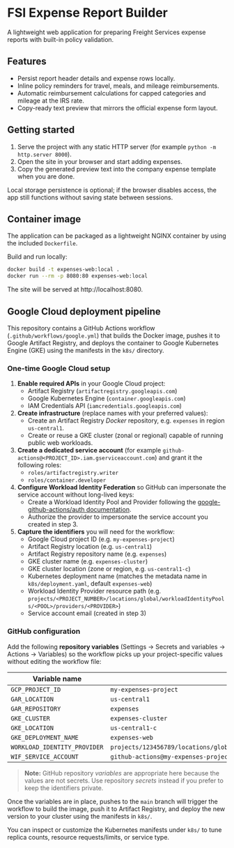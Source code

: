 # FSI Expense Report Builder

A lightweight web application for preparing Freight Services expense reports with built-in policy validation.

## Features
- Persist report header details and expense rows locally.
- Inline policy reminders for travel, meals, and mileage reimbursements.
- Automatic reimbursement calculations for capped categories and mileage at the IRS rate.
- Copy-ready text preview that mirrors the official expense form layout.

## Getting started
1. Serve the project with any static HTTP server (for example `python -m http.server 8000`).
2. Open the site in your browser and start adding expenses.
3. Copy the generated preview text into the company expense template when you are done.

Local storage persistence is optional; if the browser disables access, the app still functions without saving state between sessions.

## Container image

The application can be packaged as a lightweight NGINX container by using the included `Dockerfile`.

Build and run locally:

```bash
docker build -t expenses-web:local .
docker run --rm -p 8080:80 expenses-web:local
```

The site will be served at http://localhost:8080.

## Google Cloud deployment pipeline

This repository contains a GitHub Actions workflow (`.github/workflows/google.yml`) that builds the Docker image, pushes it to Google Artifact Registry, and deploys the container to Google Kubernetes Engine (GKE) using the manifests in the `k8s/` directory.

### One-time Google Cloud setup

1. **Enable required APIs** in your Google Cloud project:
   - Artifact Registry (`artifactregistry.googleapis.com`)
   - Google Kubernetes Engine (`container.googleapis.com`)
   - IAM Credentials API (`iamcredentials.googleapis.com`)
2. **Create infrastructure** (replace names with your preferred values):
   - Create an Artifact Registry *Docker* repository, e.g. `expenses` in region `us-central1`.
   - Create or reuse a GKE cluster (zonal or regional) capable of running public web workloads.
3. **Create a dedicated service account** (for example `github-actions@<PROJECT_ID>.iam.gserviceaccount.com`) and grant it the following roles:
   - `roles/artifactregistry.writer`
   - `roles/container.developer`
4. **Configure Workload Identity Federation** so GitHub can impersonate the service account without long-lived keys:
   - Create a Workload Identity Pool and Provider following the [google-github-actions/auth documentation](https://github.com/google-github-actions/auth#setting-up-workload-identity-federation).
   - Authorize the provider to impersonate the service account you created in step 3.
5. **Capture the identifiers** you will need for the workflow:
   - Google Cloud project ID (e.g. `my-expenses-project`)
   - Artifact Registry location (e.g. `us-central1`)
   - Artifact Registry repository name (e.g. `expenses`)
   - GKE cluster name (e.g. `expenses-cluster`)
   - GKE cluster location (zone or region, e.g. `us-central1-c`)
   - Kubernetes deployment name (matches the metadata name in `k8s/deployment.yaml`, default `expenses-web`)
   - Workload Identity Provider resource path (e.g. `projects/<PROJECT_NUMBER>/locations/global/workloadIdentityPools/<POOL>/providers/<PROVIDER>`)
   - Service account email (created in step 3)

### GitHub configuration

Add the following **repository variables** (Settings → Secrets and variables → Actions → Variables) so the workflow picks up your project-specific values without editing the workflow file:

| Variable name | Example value |
| ------------- | ------------- |
| `GCP_PROJECT_ID` | `my-expenses-project` |
| `GAR_LOCATION` | `us-central1` |
| `GAR_REPOSITORY` | `expenses` |
| `GKE_CLUSTER` | `expenses-cluster` |
| `GKE_LOCATION` | `us-central1-c` |
| `GKE_DEPLOYMENT_NAME` | `expenses-web` |
| `WORKLOAD_IDENTITY_PROVIDER` | `projects/123456789/locations/global/workloadIdentityPools/github/providers/expenses` |
| `WIF_SERVICE_ACCOUNT` | `github-actions@my-expenses-project.iam.gserviceaccount.com` |

> **Note:** GitHub repository *variables* are appropriate here because the values are not secrets. Use repository *secrets* instead if you prefer to keep the identifiers private.

Once the variables are in place, pushes to the `main` branch will trigger the workflow to build the image, push it to Artifact Registry, and deploy the new version to your cluster using the manifests in `k8s/`.

You can inspect or customize the Kubernetes manifests under `k8s/` to tune replica counts, resource requests/limits, or service type.
